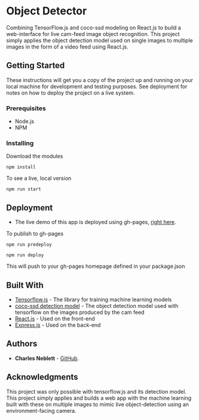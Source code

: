# Object Detector

Combining TensorFlow.js and coco-ssd modeling on React.js to build a web-interface for live cam-feed image object recognition. This project simply applies the object detection model used on single images to multiple images in the form of a video feed using React.js.

## Getting Started

These instructions will get you a copy of the project up and running on your local machine for development and testing purposes. See deployment for notes on how to deploy the project on a live system.

### Prerequisites

* Node.js
* NPM

### Installing

Download the modules

```
npm install
```

To see a live, local version

```
npm run start
```

## Deployment

* The live demo of this app is deployed using gh-pages, [right here](https://cnebs.github.io/object-detector).

To publish to gh-pages
```
npm run predeploy
``` 
```
npm run deploy
``` 
This will push to your gh-pages homepage defined in your package.json

## Built With

* [Tensorflow.js](https://www.npmjs.com/package/@tensorflow/tfjs) - The library for training machine learning models
* [coco-ssd detection model](https://github.com/tensorflow/tfjs-models/tree/master/coco-ssd) - The object detection model used with tensorflow on the images produced by the cam feed
* [React.js](https://reactjs.org/) - Used on the front-end
* [Express.js](https://expressjs.com/) - Used on the back-end

## Authors

* **Charles Neblett** - [GitHub](https://github.com/cnebs).

## Acknowledgments

This project was only possible with tensorflow.js and its detection model. This project simply applies and builds a web app with the machine learning built with these on multiple images to mimic live object-detection using an environment-facing camera. 
